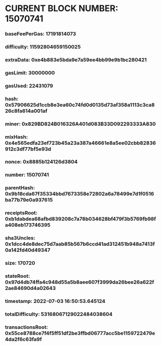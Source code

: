 # CURRENT BLOCK NUMBER: 15070741

### baseFeePerGas: 17191814073
### difficulty: 11592804659150025
### extraData: 0xe4b883e5bda9e7a59ee4bb99e9b1bc280421
### gasLimit: 30000000
### gasUsed: 22431079
### hash: 0x57906625d1ccb8e3ea60c74fd0d0135d73af358a1113c3ca826c8fa614a001af
### miner: 0x829BD824B016326A401d083B33D092293333A830
### mixHash: 0x4e565edfa23ef723b45a23a387a46661e8a5ee02cbb82836912c3df77bf5e93d
### nonce: 0x8885b124126d3804
### number: 15070741
### parentHash: 0x9b18cda67f35334bbd7673358e72802a6a78499e7d1f0516ba77b79e0a937615
### receiptsRoot: 0xb1dabdea68afbd839208c7a78b034628bf479f3b5769fb98fa408eb173746395
### sha3Uncles: 0x1dcc4de8dec75d7aab85b567b6ccd41ad312451b948a7413f0a142fd40d49347
### size: 170720
### stateRoot: 0x97d4db74ffa4c948d55a5b8aee607f3999da26bee26a622f2ae84690d4a02643
### timestamp: 2022-07-03 16:50:53.645124
### totalDifficulty: 53168067129022484038604
### transactionsRoot: 0x55ce8788ce7f4f5ff51df2be3ffbd06777acc5be1159722479e4da2f6c63fa9f
